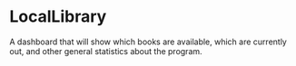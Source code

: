 # LocalLibrary
A dashboard that will show which books are available, which are currently out, and other general statistics about the program.
